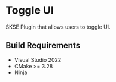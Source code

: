 # Toggle UI

SKSE Plugin that allows users to toggle UI.

## Build Requirements

- Visual Studio 2022
- CMake >= 3.28
- Ninja
